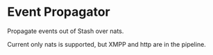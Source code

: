 # Event Propagator
Propagate events out of Stash over nats.

Current only nats is supported, but XMPP and http are in the pipeline.
